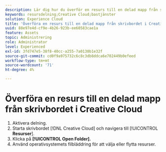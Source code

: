 ```yaml
---
description: Lär dig hur du överför en resurs till en delad mapp från skrivbordet Creative Cloud till Experience Cloud.
keywords: resursdelning;Creative Cloud;bastjänster
solution: Experience Cloud
title: 'Överföra en resurs till en delad mapp från skrivbordet i Creative Cloud '
uuid: 88e97e4d-cf9e-4b26-923b-ee60583cae1a
feature: Assets
topic: Administrering
role: Administrator
level: Experienced
exl-id: 3fd747e5-38f8-40cc-a255-7a0130b1e32f
source-git-commit: cd0f9a975732c6c8c3db8ddca6e702449b0efeed
workflow-type: tm+mt
source-wordcount: '71'
ht-degree: 4%

---
```


# Överföra en resurs till en delad mapp från skrivbordet i Creative Cloud

1. Aktivera delning.
1. Starta skrivbordet [!DNL Creative Cloud] och navigera till [!UICONTROL **Resurser**].
1. Klicka på **[!UICONTROL Open Folder].**
1. Använd operativsystemets filbläddring för att välja eller flytta resurser.

